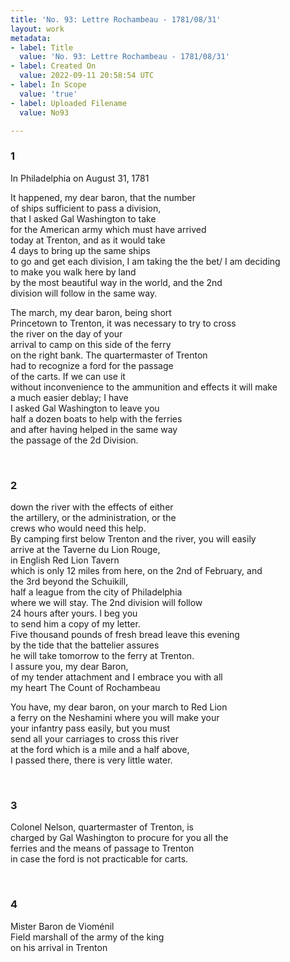 ```yaml
---
title: 'No. 93: Lettre Rochambeau - 1781/08/31'
layout: work
metadata:
- label: Title
  value: 'No. 93: Lettre Rochambeau - 1781/08/31'
- label: Created On
  value: 2022-09-11 20:58:54 UTC
- label: In Scope
  value: 'true'
- label: Uploaded Filename
  value: No93

---
```

<div class="pages">
<div id="translation-32541555">
<h3>1</h3>
<div class="page-content">
<p>In Philadelphia on August 31, 1781</p>
<p>It happened, my dear baron, that the number <br/>
of ships sufficient to pass a division, <br/>
that I asked Gal Washington to take <br/>
for the American army which must have arrived <br/>
today at Trenton, and as it would take <br/>
4 days to bring up the same ships <br/>
to go and get each division, I am taking the the bet/  I am deciding<br/>
to make you walk here by land<br/>
by the most beautiful way in the world, and the 2nd<br/>
division will follow in the same way.</p>
<p>The march, my dear baron, being short<br/>
Princetown to Trenton, it was necessary to try to cross<br/>
the river on the day of your <br/>
arrival to camp on this side of the ferry <br/>
on the right bank. The quartermaster of Trenton<br/>
had to recognize a ford for the passage<br/>
of the carts. If we can use it <br/>
without inconvenience to the ammunition and effects it will make<br/>
a much easier deblay; I have <br/>
I asked Gal Washington to leave you <br/>
half a dozen boats to help with the ferries<br/>
and after having helped in the same way<br/>
the passage of the 2d Division.</p>
</div>
</div>
<br />
<div id="translation-32541556">
<h3>2</h3>
<div class="page-content">
<p>down the river with the effects of either <br/>
the artillery, or the administration, or the <br/>
crews who would need this help. <br/>
By camping first below Trenton and the river, you will easily <br/>
arrive at the Taverne du Lion Rouge, <br/>
in English Red Lion Tavern<br/>
which is only 12 miles from here, on the 2nd of February, and <br/>
the 3rd beyond the Schuikill, <br/>
half a league from the city of Philadelphia <br/>
where we will stay. The 2nd division will follow<br/>
24 hours after yours. I beg you <br/>
to send him a copy of my letter. <br/>
Five thousand pounds of fresh bread leave this evening<br/>
by the tide that the battelier assures<br/>
he will take tomorrow to the ferry at Trenton. <br/>
I assure you, my dear Baron, <br/>
of my tender attachment and I embrace you with all <br/>
my heart The Count of Rochambeau</p>
<p>You have, my dear baron, on your march to Red Lion<br/>
a ferry on the Neshamini where you will make your <br/>
your infantry pass easily, but you must <br/>
send all your carriages to cross this river<br/>
at the ford which is a mile and a half above, <br/>
I passed there, there is very little water.</p>
</div>
</div>
<br />
<div id="translation-32541557">
<h3>3</h3>
<div class="page-content">
<p>Colonel Nelson, quartermaster of Trenton, is <br/>
charged by Gal Washington to procure for you all the<br/>
ferries and the means of passage to Trenton<br/>
in case the ford is not practicable for carts.</p>
</div>
</div>
<br />
<div id="translation-32541558">
<h3>4</h3>
<div class="page-content">
<p>Mister Baron de Vioménil <br/>
Field marshall of the army of the king<br/>
on his arrival in Trenton</p>
</div>
</div>
<br />
</div>
